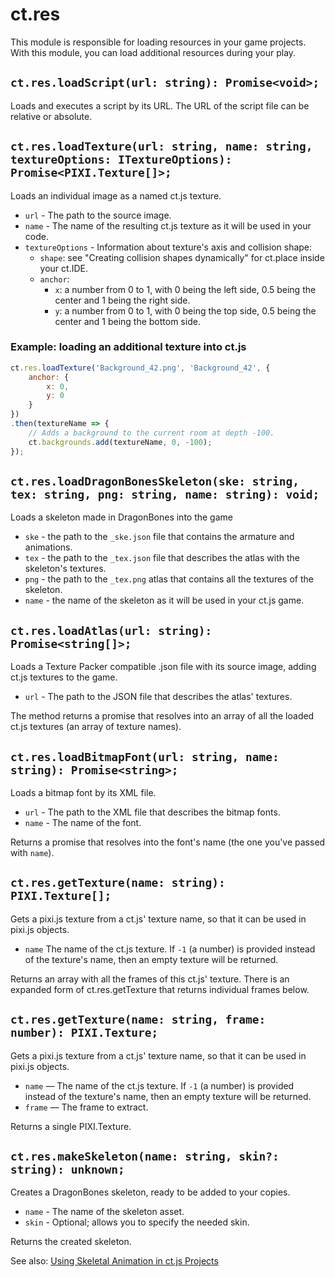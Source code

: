 # ct.res

This module is responsible for loading resources in your game projects. With this module, you can load additional resources during your play.

## `ct.res.loadScript(url: string): Promise<void>;`

Loads and executes a script by its URL. The URL of the script file can be relative or absolute.

## `ct.res.loadTexture(url: string, name: string, textureOptions: ITextureOptions): Promise<PIXI.Texture[]>;`

Loads an individual image as a named ct.js texture.

* `url` - The path to the source image.
* `name` - The name of the resulting ct.js texture as it will be used in your code.
* `textureOptions` - Information about texture's axis and collision shape:
    * `shape`: see "Creating collision shapes dynamically" for ct.place inside your ct.IDE.
    * `anchor`:
        * `x`: a number from 0 to 1, with 0 being the left side, 0.5 being the center and 1 being the right side.
        * `y`: a number from 0 to 1, with 0 being the top side, 0.5 being the center and 1 being the bottom side.

### Example: loading an additional texture into ct.js

```js
ct.res.loadTexture('Background_42.png', 'Background_42', {
    anchor: {
        x: 0,
        y: 0
    }
})
.then(textureName => {
    // Adds a background to the current room at depth -100.
    ct.backgrounds.add(textureName, 0, -100);
});
```

## `ct.res.loadDragonBonesSkeleton(ske: string, tex: string, png: string, name: string): void;`

Loads a skeleton made in DragonBones into the game
* `ske` -  the path to the `_ske.json` file that contains the armature and animations.
* `tex` - the path to the `_tex.json` file that describes the atlas with the skeleton's textures.
* `png` - the path to the `_tex.png` atlas that contains all the textures of the skeleton.
* `name` - the name of the skeleton as it will be used in your ct.js game.

## `ct.res.loadAtlas(url: string): Promise<string[]>;`

Loads a Texture Packer compatible .json file with its source image,
adding ct.js textures to the game.

* `url` - The path to the JSON file that describes the atlas' textures.

The method returns a promise that resolves into an array of all the loaded ct.js textures (an array of texture names).

## `ct.res.loadBitmapFont(url: string, name: string): Promise<string>;`

Loads a bitmap font by its XML file.
* `url` - The path to the XML file that describes the bitmap fonts.
* `name` - The name of the font.

Returns a promise that resolves into the font's name (the one you've passed with `name`).

## `ct.res.getTexture(name: string): PIXI.Texture[];`

Gets a pixi.js texture from a ct.js' texture name, so that it can be used in pixi.js objects.

* `name` The name of the ct.js texture. If `-1` (a number) is provided instead of the texture's name, then an empty texture will be returned.

Returns an array with all the frames of this ct.js' texture. There is an expanded form of ct.res.getTexture that returns individual frames below.

## `ct.res.getTexture(name: string, frame: number): PIXI.Texture;`

Gets a pixi.js texture from a ct.js' texture name, so that it can be used in pixi.js objects.
* `name` — The name of the ct.js texture. If `-1` (a number) is provided instead of the texture's name, then an empty texture will be returned.
* `frame` — The frame to extract.

Returns a single PIXI.Texture.

## `ct.res.makeSkeleton(name: string, skin?: string): unknown;`
Creates a DragonBones skeleton, ready to be added to your copies.
* `name` - The name of the skeleton asset.
* `skin` - Optional; allows you to specify the needed skin.

Returns the created skeleton.

See also: [Using Skeletal Animation in ct.js Projects](skeletal-animation)